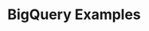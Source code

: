---
layout: redirect
permalink: /data/bq/examples/
title: "BigQuery Examples"
page-title: "BigQuery Examples"
redirect_to: "https://measurementlab.net/data/docs/bq/examples/"
---